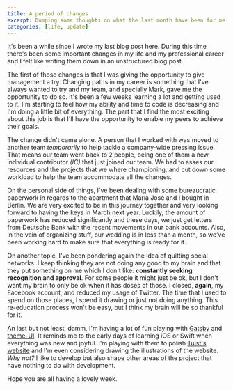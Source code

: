 ```yaml
---
title: A period of changes
excerpt: Dumping some thoughts on what the last month have been for me in my personal and professional life.
categories: [life, update]
---
```


It's been a while since I wrote my last blog post here.
During this time there's been some important changes in my life and my professional career and I felt like writing them down in an unstructured blog post.

The first of those changes is that I was giving the opportunity to give management a try.
Changing paths in my career is something that I've always wanted to try and my team,
and specially Mark,
gave me the opportunity to do so.
It's been a few weeks learning a lot and getting used to it.
I'm starting to feel how my ability and time to code is decreasing and I'm doing a little bit of everything.
The part that I find the most exciting about this job is that I'll have the opportunity to enable my peers to achieve their goals.

The change didn't came alone.
A person that I worked with was moved to another team _temporarily_ to help tackle a company-wide pressing issue.
That means our team went back to 2 people,
being one of them a new individual contributor _(IC)_ that just joined our team.
We had to asses our resources and the projects that we where championing, and cut down some workload to help the team accommodate all the changes.

On the personal side of things,
I've been dealing with some bureaucratic paperwork in regards to the apartment that María José and I bought in Berlin.
We are very excited to be in this journey together and very looking forward to having the keys in March next year.
Luckily,
the amount of paperwork has reduced significantly and these days,
we just get letters from Deutsche Bank with the recent movements in our bank accounts.
Also,
in the vein of organizing stuff,
our wedding is in less than a month,
so we've been working hard to make sure that everything is ready for it.

On another topic,
I've been pondering again the idea of quitting social networks.
I keep thinking they are not doing any good to my brain and that they put something on me which I don't like:
**constantly seeking recognition and approval**.
For some people it might just be ok, but I don't want my brain to only be ok when it has doses of those.
I closed, **again**, my Facebook account,
and reduced my usage of Twitter.
The time that I used to spend on those places,
I spend it drawing or just not doing anything.
This re-education process won't be easy,
but I think my brain will be so thankful for it.

An last but not least, damm, I'm having a lot of fun playing with [Gatsby](https://www.gatsbyjs.org/) and [theme-UI](https://theme-ui.com/).
It reminds me to the early days of learning iOS or Swift when everything was new and joyful.
I'm playing with them to polish [Tuist's website](https://tuist.io) and I'm even considering drawing the illustrations of the website. _Why not?_ I like to develop but also shape other areas of the project that have nothing to do with development.

Hope you are all having a lovely week.
